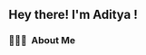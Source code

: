 <h2>Hey there! I'm Aditya !</h2> 
<!-- ## 👋 &nbsp;Hey there! I'm Aditya -->

### 👨🏻‍💻 &nbsp;About Me
